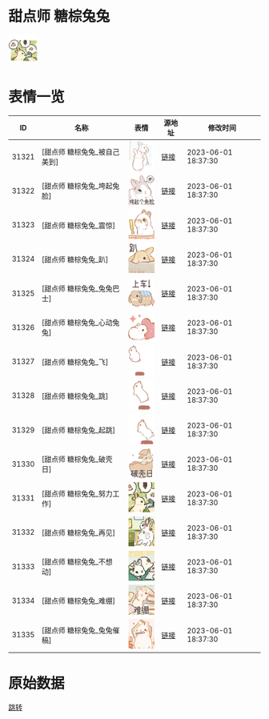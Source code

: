 # 甜点师 糖棕兔兔

<img src="./cover.png" height="60" alt="cover" />

# 表情一览

|ID|名称|表情|源地址|修改时间|
|----|----|----|----|----|
|31321|[甜点师 糖棕兔兔_被自己美到]|<img src="./pic/031321_%5B甜点师 糖棕兔兔_被自己美到%5D.png" height="60" alt="被自己美到"/>|[链接](https://i0.hdslb.com/bfs/garb/686685e91fda1eb404469e7808b5d1eedbce7ba9.png)|2023-06-01 18:37:30|
|31322|[甜点师 糖棕兔兔_垮起兔脸]|<img src="./pic/031322_%5B甜点师 糖棕兔兔_垮起兔脸%5D.png" height="60" alt="垮起兔脸"/>|[链接](https://i0.hdslb.com/bfs/garb/91859982370493e993250d1881a9bc0447b2bd33.png)|2023-06-01 18:37:30|
|31323|[甜点师 糖棕兔兔_震惊]|<img src="./pic/031323_%5B甜点师 糖棕兔兔_震惊%5D.png" height="60" alt="震惊"/>|[链接](https://i0.hdslb.com/bfs/garb/ba374fb30cb93fdf4b42910f0501fe9ec9347826.png)|2023-06-01 18:37:30|
|31324|[甜点师 糖棕兔兔_趴]|<img src="./pic/031324_%5B甜点师 糖棕兔兔_趴%5D.png" height="60" alt="趴"/>|[链接](https://i0.hdslb.com/bfs/garb/f05eb7d36e454f37999394341304256871395614.png)|2023-06-01 18:37:30|
|31325|[甜点师 糖棕兔兔_兔兔巴士]|<img src="./pic/031325_%5B甜点师 糖棕兔兔_兔兔巴士%5D.png" height="60" alt="兔兔巴士"/>|[链接](https://i0.hdslb.com/bfs/garb/f917ebc36576bff08955f7ffee215cd7fbc7c091.png)|2023-06-01 18:37:30|
|31326|[甜点师 糖棕兔兔_心动兔兔]|<img src="./pic/031326_%5B甜点师 糖棕兔兔_心动兔兔%5D.png" height="60" alt="心动兔兔"/>|[链接](https://i0.hdslb.com/bfs/garb/687cf04651f5433223d96ca2b8b5c6834bc16682.png)|2023-06-01 18:37:30|
|31327|[甜点师 糖棕兔兔_飞]|<img src="./pic/031327_%5B甜点师 糖棕兔兔_飞%5D.png" height="60" alt="飞"/>|[链接](https://i0.hdslb.com/bfs/garb/f921a44f8b2307b70abdee596efeadb3e78b09dc.png)|2023-06-01 18:37:30|
|31328|[甜点师 糖棕兔兔_跳]|<img src="./pic/031328_%5B甜点师 糖棕兔兔_跳%5D.png" height="60" alt="跳"/>|[链接](https://i0.hdslb.com/bfs/garb/29aad2c3195ddd0e671a74079c2438f8e0120168.png)|2023-06-01 18:37:30|
|31329|[甜点师 糖棕兔兔_起跳]|<img src="./pic/031329_%5B甜点师 糖棕兔兔_起跳%5D.png" height="60" alt="起跳"/>|[链接](https://i0.hdslb.com/bfs/garb/45e179d099fdf8431b146d7275fb9c7230b6b9fc.png)|2023-06-01 18:37:30|
|31330|[甜点师 糖棕兔兔_破壳日]|<img src="./pic/031330_%5B甜点师 糖棕兔兔_破壳日%5D.png" height="60" alt="破壳日"/>|[链接](https://i0.hdslb.com/bfs/garb/381462f0e8a50a1c8b237461a3a5c6e9091d5874.png)|2023-06-01 18:37:30|
|31331|[甜点师 糖棕兔兔_努力工作]|<img src="./pic/031331_%5B甜点师 糖棕兔兔_努力工作%5D.png" height="60" alt="努力工作"/>|[链接](https://i0.hdslb.com/bfs/garb/025405541d1d29aa68ca921b8932291d23fb3a82.png)|2023-06-01 18:37:30|
|31332|[甜点师 糖棕兔兔_再见]|<img src="./pic/031332_%5B甜点师 糖棕兔兔_再见%5D.png" height="60" alt="再见"/>|[链接](https://i0.hdslb.com/bfs/garb/3e1a60eab093af2502fd073e9331c3cb9ae7e3ce.png)|2023-06-01 18:37:30|
|31333|[甜点师 糖棕兔兔_不想动]|<img src="./pic/031333_%5B甜点师 糖棕兔兔_不想动%5D.png" height="60" alt="不想动"/>|[链接](https://i0.hdslb.com/bfs/garb/66c09600a19ee542911ea7968bd752648ebedd8b.png)|2023-06-01 18:37:30|
|31334|[甜点师 糖棕兔兔_难绷]|<img src="./pic/031334_%5B甜点师 糖棕兔兔_难绷%5D.png" height="60" alt="难绷"/>|[链接](https://i0.hdslb.com/bfs/garb/e30b72564ebca366a6afc349f1e7f18530406fa7.png)|2023-06-01 18:37:30|
|31335|[甜点师 糖棕兔兔_兔兔催稿]|<img src="./pic/031335_%5B甜点师 糖棕兔兔_兔兔催稿%5D.png" height="60" alt="兔兔催稿"/>|[链接](https://i0.hdslb.com/bfs/garb/a8700058680bf0a152816f3d6708ee617d1d892f.png)|2023-06-01 18:37:30|

# 原始数据

[跳转](./raw.json)

